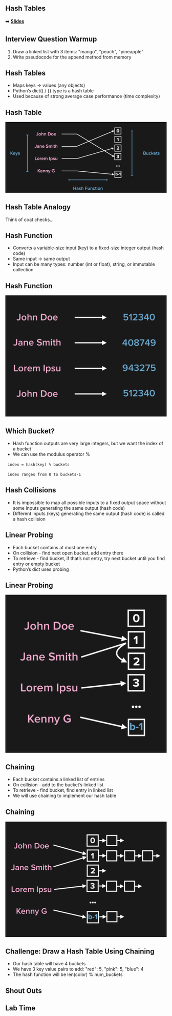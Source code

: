 <!-- .slide: data-background="./../Images/header.svg" data-background-repeat="none" data-background-size="40% 40%" data-background-position="center 10%" class="header" -->

## Hash Tables

➡️ [**Slides**](https://make-school-courses.github.io/CS-1.2-Intro-Data-Structures/Slides/Lesson7.html ':ignore')

<!-- > -->

## Interview Question Warmup

1. Draw a linked list with 3 items: "mango", "peach", "pineapple"
2. Write pseudocode for the append method from memory 

<!-- > -->

## Hash Tables

- Maps keys → values (any objects) 
- Python’s dict() / {} type is a hash table
- Used because of strong average case performance (time complexity)

<!-- > -->

## Hash Table

![Picture of a Hash Table](Images/hashtable.png)

<!-- > -->

## Hash Table Analogy

Think of coat checks...

<!-- > -->

## Hash Function

- Converts a variable-size input (key) to a fixed-size integer output (hash code)
- Same input → same output
- Input can be many types: number (int or float), string, or immutable collection

<!-- > -->

## Hash Function

![Picture of a Hash Function Mapping](Images/hashfunction.png)

<!-- > -->

## Which Bucket?

- Hash function outputs are very large integers, but we want the index of a bucket
- We can use the modulus operator % 

<code> index = hash(key) % buckets </code>

<code> index ranges from 0 to buckets-1 </code>

<!-- > -->

## Hash Collisions 

- It is impossible to map all possible inputs to a fixed output space without some inputs generating the same output (hash code)
- Different inputs (keys) generating the same output (hash code) is called a hash collision

<!-- > -->

## Linear Probing

- Each bucket contains at most one entry
- On collision - find next open bucket, add entry there
- To retrieve - find bucket, if that’s not entry, try next bucket until you find entry or empty bucket
- Python’s dict uses probing

<!-- > -->

## Linear Probing

![Linear probing collision handling method](Images/linearprobing.png)

<!-- > -->

## Chaining 

- Each bucket contains a linked list of entries
- On collision - add to the bucket’s linked list
- To retrieve - find bucket, find entry in linked list
- We will use chaining to implement our hash table

<!-- > -->

## Chaining

![Chaining collision handling method](Images/chaining.png)

<!-- > -->

## Challenge: Draw a Hash Table Using Chaining

- Our hash table will have 4 buckets
- We have 3 key value pairs to add: "red": 5, "pink": 5, "blue": 4
- The hash function will be len(color) % num_buckets

<!-- > -->

## Shout Outs

<!-- > -->

## Lab Time

